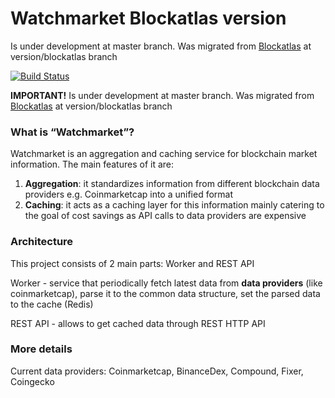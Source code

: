 # Watchmarket Blockatlas version
Is under development at master branch. Was migrated from [Blockatlas](https://github.com/trustwallet/blockatlas) at version/blockatlas branch

[![Build Status](https://dev.azure.com/TrustWallet/WatchMarket/_apis/build/status/trustwallet.watchmarket?branchName=version%2Fblockatlas)](https://dev.azure.com/TrustWallet/WatchMarket/_build/latest?definitionId=45&branchName=version%2Fblockatlas)

**IMPORTANT!**
Is under development at master branch. Was migrated from [Blockatlas](https://github.com/trustwallet/blockatlas) at version/blockatlas branch

### What is “Watchmarket”?
Watchmarket is an aggregation and caching service for blockchain market information. 
The main features of it are:
1. **Aggregation**: it standardizes information from different blockchain data providers e.g. Coinmarketcap into a unified format
2. **Caching**: it acts as a caching layer for this information mainly catering to the goal of cost savings as API calls to data providers are expensive

### Architecture

This project consists of 2 main parts: Worker and REST API 

Worker - service that periodically fetch latest data from **data providers** (like coinmarketcap), parse it to the common data structure, set the parsed data to the cache (Redis)

REST API - allows to get cached data through REST HTTP API

### More details

Current data providers: Coinmarketcap, BinanceDex, Compound, Fixer, Coingecko




